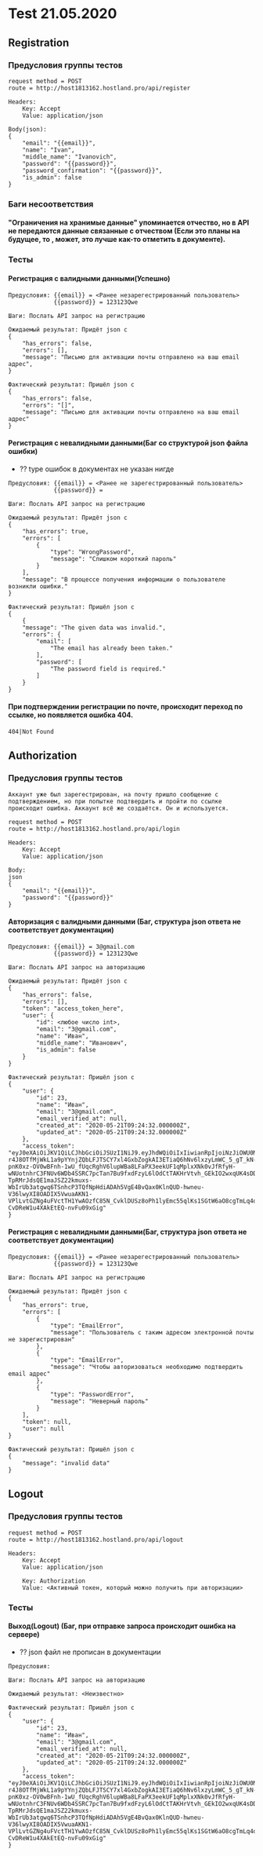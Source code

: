 # Test 21.05.2020

## Registration
### Предусловия группы тестов
```
request method = POST
route = http://host1813162.hostland.pro/api/register

Headers:  
    Key: Accept  
    Value: application/json   

Body(json):     
{
    "email": "{{email}}",
    "name": "Ivan",
    "middle_name": "Ivanovich",
    "password": "{{password}}",
    "password_confirmation": "{{password}}",
    "is_admin": false
}
```
### Баги несоответствия
#### "Ограничения на хранимые данные" упоминается отчество, но в API не передаются данные связанные с отчеством (Если это планы на будущее, то , может, это лучше как-то отметить в документе).

### Тесты
#### Регистрация с валидными данными(Успешно)
```
Предусловия: {{email}} = <Ранее незарегестрированный пользователь>
             {{password}} = 123123Qwe
             
Шаги: Послать API запрос на регистрацию 

Ожидаемый результат: Придёт json с
{
    "has_errors": false,
    "errors": [],
    "message": "Письмо для активации почты отправлено на ваш email адрес",
}

Фактический результат: Пришёл json с
{
    "has_errors": false,
    "errors": "[]",
    "message": "Письмо для активации почты отправлено на ваш email адрес"
}
```
#### Регистрация с невалидными данными(Баг со структурой json файла ошибки)
- ?? type ошибок в документах не указан нигде
```
Предусловия: {{email}} = <Ранее не зарегестрированный пользователь>
             {{password}} = 
             
Шаги: Послать API запрос на регистрацию 

Ожидаемый результат: Придёт json с
{
    "has_errors": true,
    "errors": [
        {
            "type": "WrongPassword",
            "message": "Слишком короткий пароль"
        }
    ],
    "message": "В процессе получения информации о пользователе возникли ошибки."
}

Фактический результат: Пришёл json с
{
    {
    "message": "The given data was invalid.",
    "errors": {
        "email": [
            "The email has already been taken."
        ],
        "password": [
            "The password field is required."
        ]
    }
}
```

#### При подтверждении регистрации по почте, происходит переход по ссылке, но появляется ошибка 404.
```
404|Not Found
```

## Authorization
### Предусловия группы тестов
```
Аккаунт уже был зарегестрирован, на почту пришло сообщение с подтверждением, но при попытке подтвердить и пройти по ссылке 
происходит ошибка. Аккаунт всё же создаётся. Он и используется. 

request method = POST
route = http://host1813162.hostland.pro/api/login

Headers:  
    Key: Accept  
    Value: application/json   

Body:     
json
{
    "email": "{{email}}",
    "password": "{{password}}"
}
```
#### Авторизация с валидными данными (Баг, структура json ответа не соответствует документации)
```
Предусловия: {{email}} = 3@gmail.com
             {{password}} = 123123Qwe
             
Шаги: Послать API запрос на авторизацию 

Ожидаемый результат: Придёт json с
{
    "has_errors": false,
    "errors": [],
    "token": "access_token_here",
    "user": {
        "id": <любое число int>,
        "email": "3@gmail.com",
        "name": "Иван",
        "middle_name": "Иванович",
        "is_admin": false
    }
}

Фактический результат: Пришёл json с
{
    "user": {
        "id": 23,
        "name": "Иван",
        "email": "3@gmail.com",
        "email_verified_at": null,
        "created_at": "2020-05-21T09:24:32.000000Z",
        "updated_at": "2020-05-21T09:24:32.000000Z"
    },
    "access_token": "eyJ0eXAiOiJKV1QiLCJhbGciOiJSUzI1NiJ9.eyJhdWQiOiIxIiwianRpIjoiNzJiOWU0MTJjMDVjM2IzZDIwZjY4MjU0MDJlNDkxOTljZjI5NjczZWFmNTBlZjM4Y2U2YjJlYzQyYjMxMGY0MzRkYjFjZGUxMzI1NWQ4NWYiLCJpYXQiOjE1OTAwNTMyMzksIm5iZiI6MTU5MDA1MzIzOSwiZXhwIjoxNjIxNTg5MjM5LCJzdWIiOiIyMyIsInNjb3BlcyI6W119.le4d0erzIiaZgGj2MZUvS6LaCdkgSvCruhAD9LInnRcePBvsl-r4J8OTfMjWkL1a9pYYnjZQbLFJTSCY7xl4GxbZogkAI3ETiaQ6hNv6lxzyLmWC_5_gT_kN-pnK0xz-OV0wBFnh-1wU_fUqcRghV6lupWBa8LFaPX3eekUF1qMplxXNk0vJfRfyH-wNUotnhrC3FNUv6WDb4SSRC7pcTan7Bu9fxdFzyL6lOdCtTAKHrVtvh_GEkIO2wxqUK4sDDK5EJLiiu7ogW0D_9ZuQZnyVeBbdYpxoFrGZcCMyGouWe6eODFMzbyfNfksrzXNfqinitOQFPh4Jj7WxywdYLdl2HDdJ011mwdDyqX8kWmmSPnQQ41dK9w03uyfpCYmZTM38Zd3jJ1tiWmh_XbVjHwsj5i0FQyAwoYZbNXiE6NK2Z3PsgR0bKp2pW8fT6Sq5NvXNZQIvKmrH-TpRMrJdsQE1maJSZ22kmuxs-WbIrUb3atgwq6TSnhcP3TQfNpHdiADAh5VgE4BvQax0KlnQUD-hwneu-V36lwyXI8OADIX5VwuaAKN1-VPlLvtGZNg4uFVctTH1YwAOzfC85N_CvklDUSz8oPh1lyEmc55qlKs1SGtW6aO8cgTmLq4d8s_R78FFT4HhSLfMxPq-CvDReW1u4XAkEtEQ-nvFu09xGig"
}
```

#### Регистрация с невалидными данными(Баг, структура json ответа не соответствует документации)
```
Предусловия: {{email}} = <Ранее незарегестрированный пользователь>
             {{password}} = 123123Qwe
             
Шаги: Послать API запрос на регистрацию 

Ожидаемый результат: Придёт json с
{
    "has_errors": true,
    "errors": [
        {
            "type": "EmailError",
            "message": "Пользователь с таким адресом электронной почты не зарегистрирован"
        },       
        {
            "type": "EmailError",
            "message": "Чтобы авторизоваться необходимо подтвердить email адрес"
        },
        {
            "type": "PasswordError",
            "message": "Неверный пароль"
        }
    ],
    "token": null,
    "user": null
}

Фактический результат: Пришёл json с
{
    "message": "invalid data"
}
```
## Logout
### Предусловия группы тестов
```
request method = POST
route = http://host1813162.hostland.pro/api/logout

Headers:  
    Key: Accept  
    Value: application/json 
    
    Key: Authorization
    Value: <Активный токен, который можно получить при авторизации>
```
### Тесты
#### Выход(Logout) (Баг, при отправке запроса происходит ошибка на сервере)
- ?? json файл не прописан в документации
```
Предусловия: 
             
Шаги: Послать API запрос на авторизацию 

Ожидаемый результат: <Неизвестно>

Фактический результат: Пришёл json с
{
    "user": {
        "id": 23,
        "name": "Иван",
        "email": "3@gmail.com",
        "email_verified_at": null,
        "created_at": "2020-05-21T09:24:32.000000Z",
        "updated_at": "2020-05-21T09:24:32.000000Z"
    },
    "access_token": "eyJ0eXAiOiJKV1QiLCJhbGciOiJSUzI1NiJ9.eyJhdWQiOiIxIiwianRpIjoiNzJiOWU0MTJjMDVjM2IzZDIwZjY4MjU0MDJlNDkxOTljZjI5NjczZWFmNTBlZjM4Y2U2YjJlYzQyYjMxMGY0MzRkYjFjZGUxMzI1NWQ4NWYiLCJpYXQiOjE1OTAwNTMyMzksIm5iZiI6MTU5MDA1MzIzOSwiZXhwIjoxNjIxNTg5MjM5LCJzdWIiOiIyMyIsInNjb3BlcyI6W119.le4d0erzIiaZgGj2MZUvS6LaCdkgSvCruhAD9LInnRcePBvsl-r4J8OTfMjWkL1a9pYYnjZQbLFJTSCY7xl4GxbZogkAI3ETiaQ6hNv6lxzyLmWC_5_gT_kN-pnK0xz-OV0wBFnh-1wU_fUqcRghV6lupWBa8LFaPX3eekUF1qMplxXNk0vJfRfyH-wNUotnhrC3FNUv6WDb4SSRC7pcTan7Bu9fxdFzyL6lOdCtTAKHrVtvh_GEkIO2wxqUK4sDDK5EJLiiu7ogW0D_9ZuQZnyVeBbdYpxoFrGZcCMyGouWe6eODFMzbyfNfksrzXNfqinitOQFPh4Jj7WxywdYLdl2HDdJ011mwdDyqX8kWmmSPnQQ41dK9w03uyfpCYmZTM38Zd3jJ1tiWmh_XbVjHwsj5i0FQyAwoYZbNXiE6NK2Z3PsgR0bKp2pW8fT6Sq5NvXNZQIvKmrH-TpRMrJdsQE1maJSZ22kmuxs-WbIrUb3atgwq6TSnhcP3TQfNpHdiADAh5VgE4BvQax0KlnQUD-hwneu-V36lwyXI8OADIX5VwuaAKN1-VPlLvtGZNg4uFVctTH1YwAOzfC85N_CvklDUSz8oPh1lyEmc55qlKs1SGtW6aO8cgTmLq4d8s_R78FFT4HhSLfMxPq-CvDReW1u4XAkEtEQ-nvFu09xGig"
}
```


